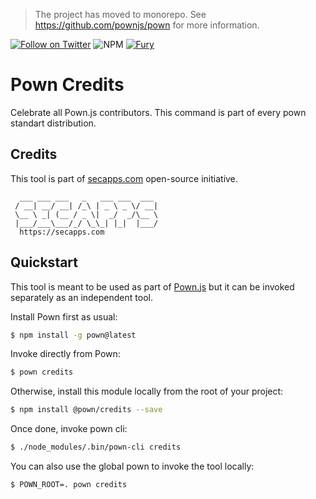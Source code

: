 > The project has moved to monorepo. See https://github.com/pownjs/pown for more information.

[![Follow on Twitter](https://img.shields.io/twitter/follow/pownjs.svg?logo=twitter)](https://twitter.com/pownjs)
![NPM](https://img.shields.io/npm/v/@pown/credits.svg)
[![Fury](https://img.shields.io/badge/version-2x%20Fury-red.svg)](https://github.com/pownjs/lobby)

# Pown Credits

Celebrate all Pown.js contributors. This command is part of every pown standart distribution.

## Credits

This tool is part of [secapps.com](https://secapps.com) open-source initiative.

```
  ___ ___ ___   _   ___ ___  ___
 / __| __/ __| /_\ | _ \ _ \/ __|
 \__ \ _| (__ / _ \|  _/  _/\__ \
 |___/___\___/_/ \_\_| |_|  |___/
  https://secapps.com
```

## Quickstart

This tool is meant to be used as part of [Pown.js](https://github.com/pownjs/pown) but it can be invoked separately as an independent tool.

Install Pown first as usual:

```sh
$ npm install -g pown@latest
```

Invoke directly from Pown:

```sh
$ pown credits
```

Otherwise, install this module locally from the root of your project:

```sh
$ npm install @pown/credits --save
```

Once done, invoke pown cli:

```sh
$ ./node_modules/.bin/pown-cli credits
```

You can also use the global pown to invoke the tool locally:

```sh
$ POWN_ROOT=. pown credits
```
